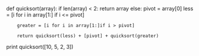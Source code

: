 def quicksort(array):
    if len(array) < 2:
        return array
    else:
        pivot = array[0]
        less = [i for i in array[1:] if i <= pivot]
        
        greater = [i for i in array[1:]if i > pivot]
        
        return quicksort(less) + [pivot] + quicksort(greater)
        
print quicksort([10, 5, 2, 3])        
